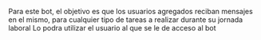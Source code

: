 Para este bot, el objetivo es que los usuarios agregados reciban mensajes en el mismo, para cualquier tipo de tareas a realizar durante su jornada laboral 
Lo podra utilizar el usuario al que se le de acceso al bot
